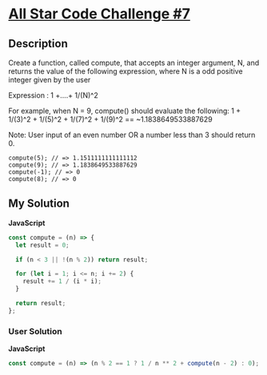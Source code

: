 # [All Star Code Challenge #7](https://www.codewars.com/kata/586427d883f7e6b5670001dc)

## Description

Create a function, called compute, that accepts an integer argument, N, and returns the value of the following expression, where N is a odd positive integer given by the user

Expression : 1 +....+ 1/(N)^2

For example, when N = 9, compute() should evaluate the following: 1 + 1/(3)^2 + 1/(5)^2 + 1/(7)^2 + 1/(9)^2 == ~1.1838649533887629

Note: User input of an even number OR a number less than 3 should return 0.

```
compute(5); // => 1.1511111111111112
compute(9); // => 1.1838649533887629
compute(-1); // => 0
compute(8); // => 0
```

## My Solution

**JavaScript**

```js
const compute = (n) => {
  let result = 0;

  if (n < 3 || !(n % 2)) return result;

  for (let i = 1; i <= n; i += 2) {
    result += 1 / (i * i);
  }

  return result;
};
```

### User Solution

**JavaScript**

```js
const compute = (n) => (n % 2 == 1 ? 1 / n ** 2 + compute(n - 2) : 0);
```
